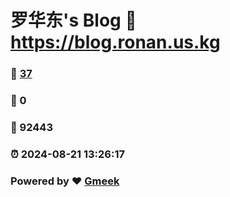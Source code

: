 # 罗华东's Blog :link: https://blog.ronan.us.kg 
### :page_facing_up: [37](https://blog.ronan.us.kg/tag.html) 
### :speech_balloon: 0 
### :hibiscus: 92443 
### :alarm_clock: 2024-08-21 13:26:17 
### Powered by :heart: [Gmeek](https://github.com/Meekdai/Gmeek)
